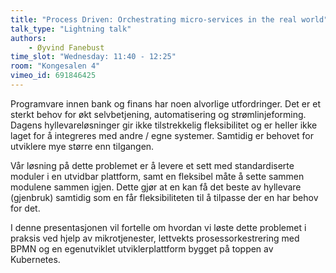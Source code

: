 ```yaml
---
title: "Process Driven: Orchestrating micro-services in the real world"
talk_type: "Lightning talk"
authors:
    - Øyvind Fanebust
time_slot: "Wednesday: 11:40 - 12:25"
room: "Kongesalen 4"
vimeo_id: 691846425
---
```

Programvare innen bank og finans har noen alvorlige utfordringer. Det er et sterkt behov for økt selvbetjening, automatisering og strømlinjeforming. Dagens hyllevareløsninger gir ikke tilstrekkelig fleksibilitet og er heller ikke laget for å integreres med andre / egne systemer. Samtidig er behovet for utviklere mye større enn tilgangen.

Vår løsning på dette problemet er å levere et sett med standardiserte moduler i en utvidbar plattform, samt en fleksibel måte å sette sammen modulene sammen igjen. Dette gjør at en kan få det beste av hyllevare (gjenbruk) samtidig som en får fleksibiliteten til å tilpasse der en har behov for det.

I denne presentasjonen vil fortelle om hvordan vi løste dette problemet i praksis ved hjelp av mikrotjenester, lettvekts prosessorkestrering med BPMN og en egenutviklet utviklerplattform bygget på toppen av Kubernetes.
